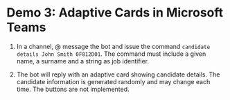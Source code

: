 # Demo 3: Adaptive Cards in Microsoft Teams

1. In a channel, @ message the bot and issue the command `candidate details John Smith 0F812D01`. The command must include a given name, a surname and a string as job identifier.

1. The bot will reply with an adaptive card showing candidate details. The candidate information is generated randomly and may change each time. The buttons are not implemented.

